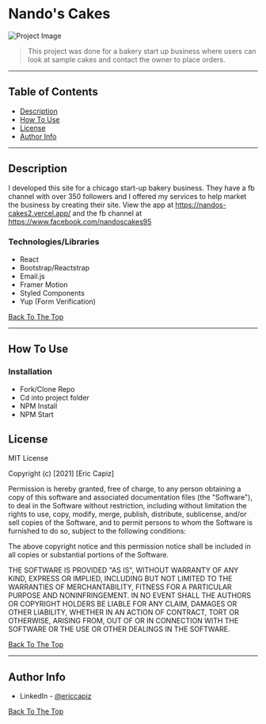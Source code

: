 # Nando's Cakes

![Project Image](https://i.ibb.co/MD1HR8k/cake.png)

> This project was done for a bakery start up business where users can look at sample cakes and contact the owner to place orders.

---

## Table of Contents

- [Description](#description)
- [How To Use](#how-to-use)
- [License](#license)
- [Author Info](#author-info)

---

## Description

I developed this site for a chicago start-up bakery business. They have a fb channel with over 350 followers and I offered my services to help market the business by creating their site.  View the app at https://nandos-cakes2.vercel.app/ and the fb channel at https://www.facebook.com/nandoscakes95

### Technologies/Libraries

- React
- Bootstrap/Reactstrap
- Email.js
- Framer Motion
- Styled Components
- Yup (Form Verification)

[Back To The Top](#nandos-cakes)

---

## How To Use

### Installation

- Fork/Clone Repo
- Cd into project folder
- NPM Install
- NPM Start

## License

MIT License

Copyright (c) [2021] [Eric Capiz]

Permission is hereby granted, free of charge, to any person obtaining a copy
of this software and associated documentation files (the "Software"), to deal
in the Software without restriction, including without limitation the rights
to use, copy, modify, merge, publish, distribute, sublicense, and/or sell
copies of the Software, and to permit persons to whom the Software is
furnished to do so, subject to the following conditions:

The above copyright notice and this permission notice shall be included in all
copies or substantial portions of the Software.

THE SOFTWARE IS PROVIDED "AS IS", WITHOUT WARRANTY OF ANY KIND, EXPRESS OR
IMPLIED, INCLUDING BUT NOT LIMITED TO THE WARRANTIES OF MERCHANTABILITY,
FITNESS FOR A PARTICULAR PURPOSE AND NONINFRINGEMENT. IN NO EVENT SHALL THE
AUTHORS OR COPYRIGHT HOLDERS BE LIABLE FOR ANY CLAIM, DAMAGES OR OTHER
LIABILITY, WHETHER IN AN ACTION OF CONTRACT, TORT OR OTHERWISE, ARISING FROM,
OUT OF OR IN CONNECTION WITH THE SOFTWARE OR THE USE OR OTHER DEALINGS IN THE
SOFTWARE.

[Back To The Top](#nandos-cakes)

---

## Author Info

- LinkedIn - [@ericcapiz](https://www.linkedin.com/in/eric-capiz/)

[Back To The Top](#nandos-cakes)
